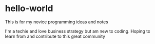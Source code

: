 # hello-world
This is for my novice programming ideas and notes

I'm a techie and love business strategy but am new to coding. Hoping to learn from and contribute to this great community
